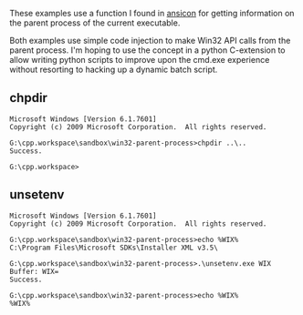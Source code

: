 These examples use a function I found in [ansicon](https://github.com/adoxa/ansicon) for getting information on the parent process of the current executable.

Both examples use simple code injection to make Win32 API calls from the parent process. I'm hoping to use the concept in a python C-extension to allow writing python scripts to improve upon the cmd.exe experience without resorting to hacking up a dynamic batch script.

## chpdir

	Microsoft Windows [Version 6.1.7601]
	Copyright (c) 2009 Microsoft Corporation.  All rights reserved.

	G:\cpp.workspace\sandbox\win32-parent-process>chpdir ..\..
	Success.

	G:\cpp.workspace>

## unsetenv

	Microsoft Windows [Version 6.1.7601]
	Copyright (c) 2009 Microsoft Corporation.  All rights reserved.

	G:\cpp.workspace\sandbox\win32-parent-process>echo %WIX%
	C:\Program Files\Microsoft SDKs\Installer XML v3.5\

	G:\cpp.workspace\sandbox\win32-parent-process>.\unsetenv.exe WIX
	Buffer: WIX=
	Success.

	G:\cpp.workspace\sandbox\win32-parent-process>echo %WIX%
	%WIX%